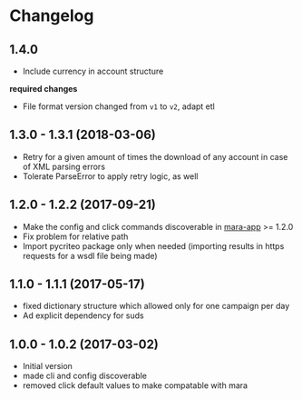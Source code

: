 # Changelog

## 1.4.0

- Include currency in account structure

**required changes**

- File format version changed from `v1` to `v2`, adapt etl
 

## 1.3.0 - 1.3.1 (2018-03-06) 

- Retry for a given amount of times the download of any account in case of XML parsing errors
- Tolerate ParseError to apply retry logic, as well



## 1.2.0 - 1.2.2 (2017-09-21)
 
- Make the config and click commands discoverable in [mara-app](https://github.com/mara/mara-app) >= 1.2.0
- Fix problem for relative path
- Import pycriteo package only when needed (importing results in https requests for a wsdl file being made)


## 1.1.0 - 1.1.1 (2017-05-17)

- fixed dictionary structure which allowed only for one campaign per day
- Ad explicit dependency for suds


## 1.0.0 - 1.0.2 (2017-03-02) 

- Initial version
- made cli and config discoverable
- removed click default values to make compatable with mara
